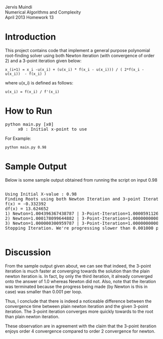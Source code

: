 Jervis Muindi   
Numerical Algorithms and Complexity    
April 2013
Homework 13

Introduction
============
This project contains code that implement a general purpose polynomial root-finding solver using both Newton iteration (with convergence of order 2) and a 3-point iteration given below: 

	x_(i+1) = x_i -u(x_i) + (u(x_i) * f(x_i - u(x_i))) / ( 2*f(x_i - u(x_i))  - f(x_i) )

where u(x_i) is defined as follows: 

	u(x_i) = f(x_i) / f'(x_i)



How to Run
==========
<pre>
python main.py [x0]   
     x0 : Initial x-point to use           
</pre>

For Example:    

`python main.py 0.98`   


Sample Output
============
Below is some sample output obtained from running the script on input 0.98 
<pre>

Using Initial X-value : 0.98
Finding Roots using both Newton Iteration and 3-point Iteration
f(x) = -0.332392
df(x) = 13.624652
1) Newton=1.004396367438787 | 3-Point-Iteration=1.000059112603294
2) Newton=1.000178099644882 | 3-Point-Iteration=1.000000000000004
3) Newton=1.000000300959787 | 3-Point-Iteration=1.000000000000000
Stopping Iteration. We're progressing slower than 0.001000 per loop

</pre>



Discussion
==========
From the sample output given about, we can see that indeed, the 3-point iteration is much faster at converging towards the solution than the plain newton iteration is. In fact, by only the third iteration, it already converged onto the answer of 1.0 whereas Newton did not. Also, note that the iteration was terminated because the progress being made (by Newton is this in case) was smaller than 0.001 per loop. 

Thus, I conclude that there is indeed a noticeable difference between the convergence time between plain newton iteration and the given 3-point iteration. The 3-point iteration converges more quickly towards to the root than plain newton iteration. 

These observation are in agreement with the claim that the 3-point iteration enjoys order 4 convergence compared to order 2 convergence for newton. 